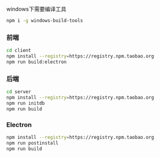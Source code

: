 windows下需要编译工具
```bash
npm i -g windows-build-tools
```

### 前端
```bash
cd client
npm install --registry=https://registry.npm.taobao.org
npm run build:electron
```

### 后端
```bash
cd server
npm install --registry=https://registry.npm.taobao.org
npm run initdb
npm run build
```

### Electron
```bash
npm install --registry=https://registry.npm.taobao.org
npm run postinstall
npm run build
```
